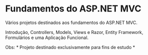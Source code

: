 # Fundamentos do ASP.NET MVC

Vários projetos destinados aos fundamentos do ASP.NET MVC.

Introdução, Controllers, Models, Views e Razor, Entity Framework, Formulários e uma Aplicação Funcional.

Obs: * Projeto destinado exclusivamente para fins de estudo *
